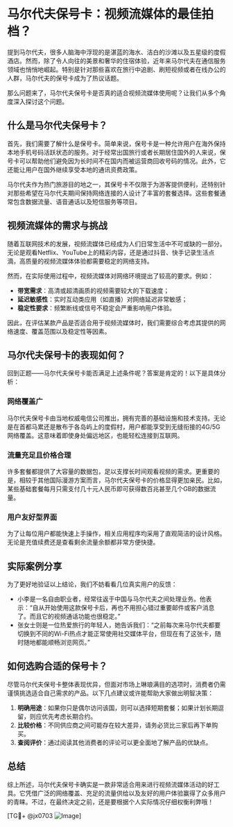 # 马尔代夫保号卡：视频流媒体的最佳拍档？

提到马尔代夫，很多人脑海中浮现的是湛蓝的海水、洁白的沙滩以及五星级的度假酒店。然而，除了令人向往的美景和奢华的住宿体验，近年来马尔代夫在通信服务领域也悄悄地崛起。特别是针对那些喜欢在旅行中追剧、刷短视频或者在线办公的人群，马尔代夫的保号卡成为了热议话题。

那么问题来了，马尔代夫保号卡是否真的适合视频流媒体使用呢？让我们从多个角度深入探讨这个问题。

## 什么是马尔代夫保号卡？

首先，我们需要了解什么是保号卡。简单来说，保号卡是一种允许用户在海外保持本地手机号码活跃状态的服务。对于经常出国旅行或者长期居住国外的人来说，保号卡可以帮助他们避免因为长时间不在国内而被运营商回收号码的情况。此外，它还能让用户在国外继续享受本地的通讯资费政策。

马尔代夫作为热门旅游目的地之一，其保号卡不仅限于为游客提供便利，还特别针对那些希望在马尔代夫期间保持网络连接的人设计了丰富的套餐选择。这些套餐通常包含数据流量、语音通话以及短信服务等项目。

## 视频流媒体的需求与挑战

随着互联网技术的发展，视频流媒体已经成为人们日常生活中不可或缺的一部分。无论是观看Netflix、YouTube上的精彩内容，还是通过抖音、快手记录生活点滴，高质量的视频流媒体体验都需要稳定的网络支持。

然而，在实际使用过程中，视频流媒体对网络环境提出了较高的要求。例如：

- **带宽需求**：高清或超清画质的视频需要较大的下载速度；
- **延迟敏感性**：实时互动类应用（如直播）对网络延迟非常敏感；
- **稳定性要求**：频繁断线或信号不稳定会严重影响用户体验。

因此，在评估某款产品是否适合用于视频流媒体时，我们需要综合考虑其提供的网络速度、覆盖范围以及稳定性等因素。

## 马尔代夫保号卡的表现如何？

回到正题——马尔代夫保号卡能否满足上述条件呢？答案是肯定的！以下是具体分析：

### 网络覆盖广

马尔代夫保号卡由当地权威电信公司推出，拥有完善的基础设施和技术支持。无论是在首都马累还是散布于各岛屿上的度假村，用户都能享受到无缝衔接的4G/5G网络覆盖。这意味着即使身处偏远地区，也能轻松连接到互联网。

### 流量充足且价格合理

许多套餐都提供了大容量的数据包，足以支撑长时间观看视频的需求。更重要的是，相较于其他国际漫游方案而言，马尔代夫保号卡的价格显得更加亲民。比如，某些基础套餐每月只需支付几十元人民币即可获得数百兆甚至几个GB的数据流量。

### 用户友好型界面

为了让每位用户都能快速上手操作，相关应用程序均采用了直观简洁的设计风格。无论是充值续费还是查看剩余流量余额都非常方便快捷。

## 实际案例分享

为了更好地验证以上结论，我们不妨看看几位真实用户的反馈：

- 小李是一名自由职业者，经常往返于中国与马尔代夫之间处理业务。他表示：“自从开始使用这款保号卡后，再也不用担心错过重要邮件或客户消息了。而且它的视频通话功能也很稳定。”
- 张女士则是一位热爱旅行的年轻人，她告诉我们：“之前每次来马尔代夫都要切换到不同的Wi-Fi热点才能正常使用社交媒体平台，但现在有了这张卡，随时随地都能顺畅浏览网页。”

## 如何选购合适的保号卡？

尽管马尔代夫保号卡整体表现优异，但面对市场上琳琅满目的选项时，消费者仍需谨慎挑选适合自己需求的产品。以下几点建议或许能帮助大家做出明智决策：

1. **明确用途**：如果你只是偶尔访问该国，则可以选择短期套餐；如果计划长期逗留，则应优先考虑长期合约。
2. **比较价格**：不同供应商之间可能存在较大差异，请务必货比三家后再下单购买。
3. **查阅评价**：通过阅读其他消费者的评论可以更全面地了解产品的优缺点。

## 总结

综上所述，马尔代夫保号卡确实是一款非常适合用来进行视频流媒体活动的好工具。它凭借广泛的网络覆盖、充足的流量供给以及友好的用户体验赢得了众多用户的青睐。不过，在最终决定之前，还是要根据个人实际情况仔细权衡利弊哦！

[TG💪+ @jx0703 ![Image](https://github.com/user-attachments/assets/dbca1d08-cadb-493c-b0ec-ad6f7a83f270)]